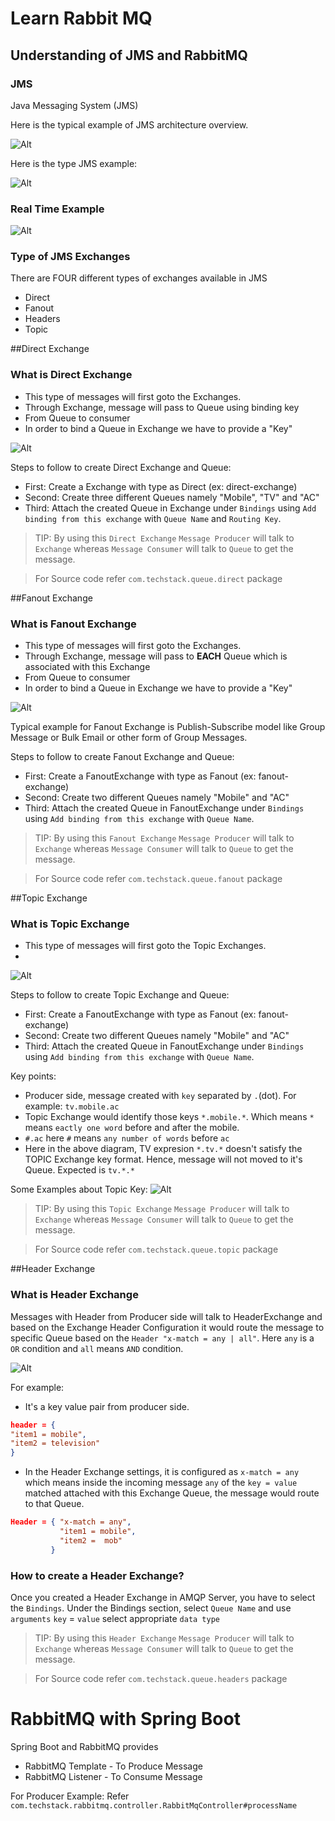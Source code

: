 # Learn Rabbit MQ

## Understanding of JMS and RabbitMQ

### JMS
Java Messaging System (JMS)

Here is the typical example of JMS architecture overview. 

![Alt](images/JavaMessageOverview.png)

Here is the type JMS example:

![Alt](images/JmsExample.png)

### Real Time Example

![Alt](images/RealTimeExample.png)

### Type of JMS Exchanges
There are FOUR different types of exchanges available in JMS
 - Direct
 - Fanout
 - Headers
 - Topic
 
##Direct Exchange
### What is Direct Exchange
- This type of messages will first goto the Exchanges.
- Through Exchange, message will pass to Queue using binding key
- From Queue to consumer
- In order to bind a Queue in Exchange we have to provide a "Key"

![Alt](images/DirectExchange.png)

Steps to follow to create Direct Exchange and Queue:
- First: Create a Exchange with type as Direct (ex: direct-exchange)
- Second: Create three different Queues namely "Mobile", "TV" and "AC"
- Third: Attach the created Queue in Exchange under `Bindings` using `Add binding from this exchange` with `Queue Name` and `Routing Key`.

>TIP: By using this `Direct Exchange` `Message Producer` will talk to `Exchange` whereas `Message Consumer` will talk to `Queue` to get the message.

> For Source code refer `com.techstack.queue.direct` package

##Fanout Exchange
### What is Fanout Exchange
- This type of messages will first goto the Exchanges.
- Through Exchange, message will pass to **EACH** Queue which is associated with this Exchange
- From Queue to consumer
- In order to bind a Queue in Exchange we have to provide a "Key"

![Alt](images/FanoutExchange.png)

Typical example for Fanout Exchange is Publish-Subscribe model like Group Message or Bulk Email or other form of Group Messages.  

Steps to follow to create Fanout Exchange and Queue:
- First: Create a FanoutExchange with type as Fanout (ex: fanout-exchange)
- Second: Create two different Queues namely "Mobile" and "AC"
- Third: Attach the created Queue in FanoutExchange under `Bindings` using `Add binding from this exchange` with `Queue Name`.

>TIP: By using this `Fanout Exchange` `Message Producer` will talk to `Exchange` whereas `Message Consumer` will talk to `Queue` to get the message.

> For Source code refer `com.techstack.queue.fanout` package

##Topic Exchange
### What is Topic Exchange
- This type of messages will first goto the Topic Exchanges.
- 
![Alt](images/TopicExchange.png)


Steps to follow to create Topic Exchange and Queue:
- First: Create a FanoutExchange with type as Fanout (ex: fanout-exchange)
- Second: Create two different Queues namely "Mobile" and "AC"
- Third: Attach the created Queue in FanoutExchange under `Bindings` using `Add binding from this exchange` with `Queue Name`.

Key points:
- Producer side, message created with `key` separated by `.`(dot). For example: `tv.mobile.ac`
- Topic Exchange would identify those keys `*.mobile.*`. Which means `*` means `eactly one word` before and after the mobile.
- `#.ac` here `#` means `any number of words` before `ac`
- Here in the above diagram, TV expresion `*.tv.*` doesn't satisfy the TOPIC Exchange key format. Hence, message will not 
moved to it's Queue. Expected is `tv.*.*`

Some Examples about Topic Key:
![Alt](images/TopicExamples.png)

>TIP: By using this `Topic Exchange` `Message Producer` will talk to `Exchange` whereas `Message Consumer` will talk to `Queue` to get the message.

> For Source code refer `com.techstack.queue.topic` package

##Header Exchange
### What is Header Exchange
Messages with Header from Producer side will talk to HeaderExchange and based on the Exchange Header Configuration it would
route the message to specific Queue based on the `Header "x-match = any | all"`. Here `any` is a `OR` condition and `all` means `AND` condition.

![Alt](images/HeaderExchange.png)

For example: 
* It's a key value pair from producer side.
```json
header = {
"item1 = mobile",
"item2 = television"
}
```
* In the Header Exchange settings, it is configured as `x-match = any` which means inside the incoming message
`any` of the `key = value` matched attached with this Exchange Queue, the message would route to that Queue.
```json
Header = { "x-match = any",
           "item1 = mobile",
           "item2 =  mob"
         }
```

### How to create a Header Exchange?
Once you created a Header Exchange in AMQP Server, you have to select the `Bindings`. Under the Bindings section, select `Queue Name` and use `arguments` `key` = `value` select 
appropriate `data type`

>TIP: By using this `Header Exchange` `Message Producer` will talk to `Exchange` whereas `Message Consumer` will talk to `Queue` to get the message.

> For Source code refer `com.techstack.queue.headers` package

# RabbitMQ with Spring Boot
Spring Boot and RabbitMQ provides 
- RabbitMQ Template - To Produce Message
- RabbitMQ Listener - To Consume Message

For Producer Example: Refer `com.techstack.rabbitmq.controller.RabbitMqController#processName`